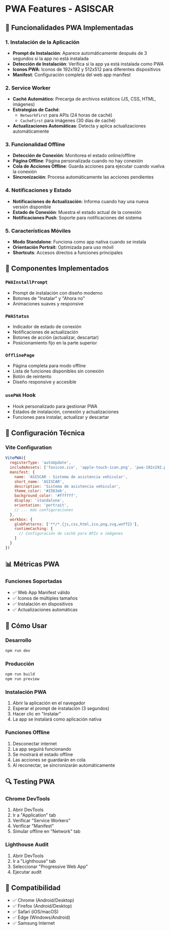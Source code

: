 # PWA Features - ASISCAR

## 🚀 Funcionalidades PWA Implementadas

### 1. **Instalación de la Aplicación**
- **Prompt de Instalación**: Aparece automáticamente después de 3 segundos si la app no está instalada
- **Detección de Instalación**: Verifica si la app ya está instalada como PWA
- **Iconos PWA**: Iconos de 192x192 y 512x512 para diferentes dispositivos
- **Manifest**: Configuración completa del web app manifest

### 2. **Service Worker**
- **Caché Automático**: Precarga de archivos estáticos (JS, CSS, HTML, imágenes)
- **Estrategias de Caché**:
  - `NetworkFirst` para APIs (24 horas de caché)
  - `CacheFirst` para imágenes (30 días de caché)
- **Actualizaciones Automáticas**: Detecta y aplica actualizaciones automáticamente

### 3. **Funcionalidad Offline**
- **Detección de Conexión**: Monitorea el estado online/offline
- **Página Offline**: Página personalizada cuando no hay conexión
- **Cola de Acciones Offline**: Guarda acciones para ejecutar cuando vuelva la conexión
- **Sincronización**: Procesa automáticamente las acciones pendientes

### 4. **Notificaciones y Estado**
- **Notificaciones de Actualización**: Informa cuando hay una nueva versión disponible
- **Estado de Conexión**: Muestra el estado actual de la conexión
- **Notificaciones Push**: Soporte para notificaciones del sistema

### 5. **Características Móviles**
- **Modo Standalone**: Funciona como app nativa cuando se instala
- **Orientación Portrait**: Optimizada para uso móvil
- **Shortcuts**: Accesos directos a funciones principales

## 📱 Componentes Implementados

### `PWAInstallPrompt`
- Prompt de instalación con diseño moderno
- Botones de "Instalar" y "Ahora no"
- Animaciones suaves y responsive

### `PWAStatus`
- Indicador de estado de conexión
- Notificaciones de actualización
- Botones de acción (actualizar, descartar)
- Posicionamiento fijo en la parte superior

### `OfflinePage`
- Página completa para modo offline
- Lista de funciones disponibles sin conexión
- Botón de reintento
- Diseño responsive y accesible

### `usePWA` Hook
- Hook personalizado para gestionar PWA
- Estados de instalación, conexión y actualizaciones
- Funciones para instalar, actualizar y descartar


## 🔧 Configuración Técnica

### Vite Configuration
```javascript
VitePWA({
  registerType: 'autoUpdate',
  includeAssets: ['favicon.ico', 'apple-touch-icon.png', 'pwa-192x192.png', 'pwa-512x512.png'],
  manifest: {
    name: 'ASISCAR - Sistema de asistencia vehicular',
    short_name: 'ASISCAR',
    description: 'Sistema de asistencia vehicular',
    theme_color: '#2563eb',
    background_color: '#ffffff',
    display: 'standalone',
    orientation: 'portrait',
    // ... más configuraciones
  },
  workbox: {
    globPatterns: ['**/*.{js,css,html,ico,png,svg,woff2}'],
    runtimeCaching: [
      // Configuración de caché para APIs e imágenes
    ]
  }
})
```

## 📊 Métricas PWA


### Funciones Soportadas
- ✅ Web App Manifest válido
- ✅ Iconos de múltiples tamaños
- ✅ Instalación en dispositivos
- ✅ Actualizaciones automáticas

## 🚀 Cómo Usar

### Desarrollo
```bash
npm run dev
```

### Producción
```bash
npm run build
npm run preview
```

### Instalación PWA
1. Abrir la aplicación en el navegador
2. Esperar el prompt de instalación (3 segundos)
3. Hacer clic en "Instalar"
4. La app se instalará como aplicación nativa

### Funciones Offline
1. Desconectar internet
2. La app seguirá funcionando
3. Se mostrará el estado offline
4. Las acciones se guardarán en cola
5. Al reconectar, se sincronizarán automáticamente

## 🔍 Testing PWA

### Chrome DevTools
1. Abrir DevTools
2. Ir a "Application" tab
3. Verificar "Service Workers"
4. Verificar "Manifest"
5. Simular offline en "Network" tab

### Lighthouse Audit
1. Abrir DevTools
2. Ir a "Lighthouse" tab
3. Seleccionar "Progressive Web App"
4. Ejecutar audit

## 📱 Compatibilidad

- ✅ Chrome (Android/Desktop)
- ✅ Firefox (Android/Desktop)
- ✅ Safari (iOS/macOS)
- ✅ Edge (Windows/Android)
- ✅ Samsung Internet
